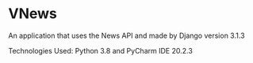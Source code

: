# VNews

An application that uses the News API and made by Django version 3.1.3

Technologies Used: Python 3.8 and PyCharm IDE 20.2.3
